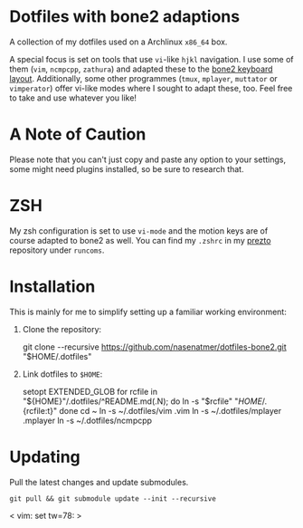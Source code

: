 Dotfiles with bone2 adaptions
=============================

A collection of my dotfiles used on a Archlinux `x86_64` box.

A special focus is set on tools that use `vi`-like `hjkl` navigation. I use 
some of them (`vim`, `ncmpcpp`, `zathura`) and adapted these to the [bone2 
keyboard layout][1]. Additionally, some other programmes (`tmux`, `mplayer`, 
`muttator` or `vimperator`) offer vi-like modes where I sought to adapt these, 
too. Feel free to take and use whatever you like!

A Note of Caution
=================

Please note that you can't just copy and paste any option to your settings, 
some might need plugins installed, so be sure to research that.

ZSH
===

My zsh configuration is set to use `vi-mode` and the motion keys are of course 
adapted to bone2 as well.  You can find my `.zshrc` in my [prezto][2] 
repository under `runcoms`.

Installation
============

This is mainly for me to simplify setting up a familiar working environment:

  1. Clone the repository:

		git clone --recursive https://github.com/nasenatmer/dotfiles-bone2.git "$HOME/.dotfiles"

  2. Link dotfiles to `$HOME`:

		setopt EXTENDED_GLOB
		for rcfile in "${HOME}"/.dotfiles/^README.md(.N); do
		  ln -s "$rcfile" "${HOME}/.${rcfile:t}"
		done
		cd ~
		ln -s ~/.dotfiles/vim .vim
		ln -s ~/.dotfiles/mplayer .mplayer
		ln -s ~/.dotfiles/ncmpcpp


Updating
========

Pull the latest changes and update submodules.

	git pull && git submodule update --init --recursive

[1]: http://wiki.neo-layout.org/wiki/Bone2
[2]: https://github.com/nasenatmer/prezto

< vim: set tw=78: >
